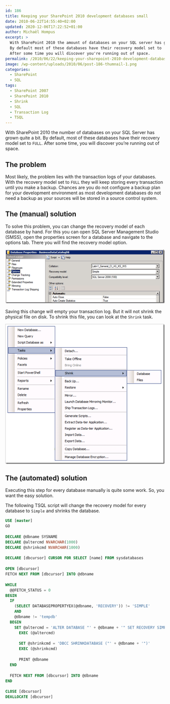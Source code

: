 ```yaml
---
id: 186
title: Keeping your SharePoint 2010 development databases small
date: 2010-06-22T14:55:40+02:00
updated: 2020-12-06T17:22:52+01:00
author: Michaël Hompus
excerpt: >
  With SharePoint 2010 the amount of databases on your SQL server has grown quite a bit.
  By default most of these databases have their recovery model set to 'FULL'.
  After some time you will discover you're running out of space.
permalink: /2010/06/22/keeping-your-sharepoint-2010-development-databases-small/
image: /wp-content/uploads/2010/06/post-186-thumnail-1.png
categories:
  - SharePoint
  - SQL
tags:
  - SharePoint 2007
  - SharePoint 2010
  - Shrink
  - SQL
  - Transaction Log
  - TSQL
---
```


With SharePoint 2010 the number of databases on your SQL Server has grown quite a bit.
By default, most of these databases have their recovery model set to `FULL`.
After some time, you will discover you’re running out of space.

<!--more-->

## The problem

Most likely, the problem lies with the transaction logs of your databases.
With the recovery model set to `FULL` they will keep storing every transaction until you make a backup.
Chances are you do not configure a backup plan for your development environment as most development
databases do not need a backup as your sources will be stored in a source control system.

## The (manual) solution

To solve this problem, you can change the recovery model of each database by hand.
For this you can open SQL Server Management Studio (SMSS),
open the properties screen for a database and navigate to the options tab.
There you will find the recovery model option.

![Database Properties screen with the Recovery model set to 'Simple'](/wp-content/uploads/2010/06/database-properties-recovery-model-shrink.png "Database Properties screen with the Recovery model set to `Simple`.")

Saving this change will empty your transaction log.
But it will not shrink the physical file on disk.
To shrink this file, you can look at the `Shrink` task.

![The context menu's to shrink the size of the log files](/wp-content/uploads/2010/06/context-menu-shrink-log-files.png "The context menus to shrink the size of the log files.")

## The (automated) solution

Executing this step for every database manually is quite some work. So, you want the easy solution.

The following TSQL script will change the recovery model for every database to `Simple` and shrinks the database.

```sql
USE [master]
GO

DECLARE @dbname SYSNAME
DECLARE @altercmd NVARCHAR(1000)
DECLARE @shrinkcmd NVARCHAR(1000)

DECLARE [dbcursor] CURSOR FOR SELECT [name] FROM sysdatabases

OPEN [dbcursor]
FETCH NEXT FROM [dbcursor] INTO @dbname

WHILE
  @@FETCH_STATUS = 0
BEGIN
  IF
    (SELECT DATABASEPROPERTYEX(@dbname, 'RECOVERY')) != 'SIMPLE'
    AND
    @dbname != 'tempdb'
  BEGIN
    SET @altercmd = 'ALTER DATABASE "' + @dbname + '" SET RECOVERY SIMPLE'
      EXEC (@altercmd)

      SET @shrinkcmd = 'DBCC SHRINKDATABASE ("' + @dbname + '")'
      EXEC (@shrinkcmd)

      PRINT @dbname
  END

  FETCH NEXT FROM [dbcursor] INTO @dbname
END

CLOSE [dbcursor]
DEALLOCATE [dbcursor]
```
